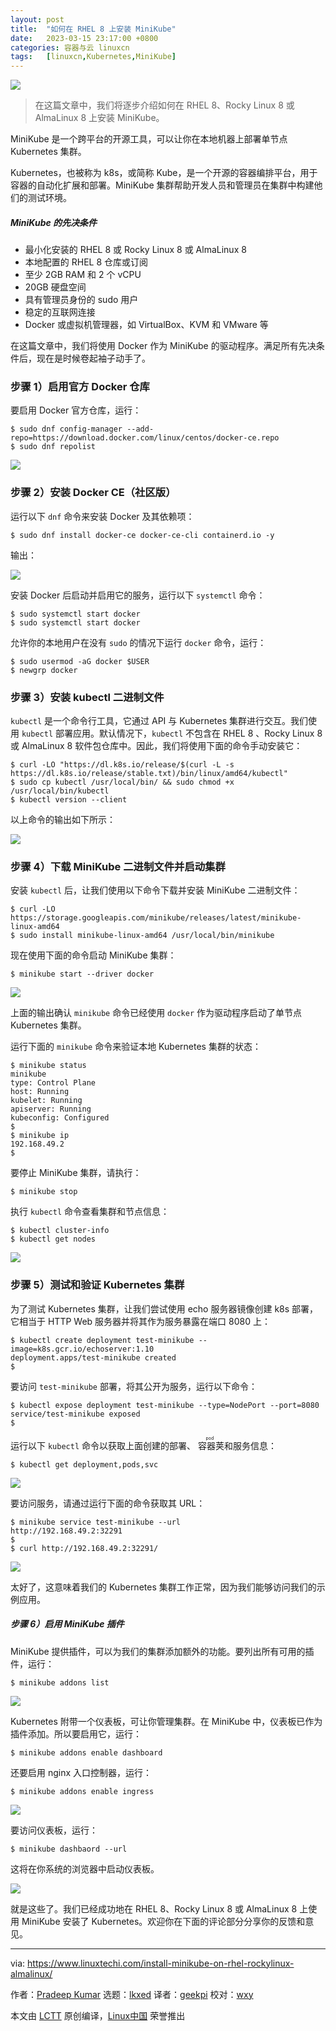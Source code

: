 ```yaml
---
layout: post
title:	"如何在 RHEL 8 上安装 MiniKube"
date:	2023-03-15 23:17:00 +0800 
categories:	容器与云 linuxcn 
tags:	[linuxcn,Kubernetes,MiniKube]
---
```



![](/Asserts/Images/album/202303/15/232024hn8312yg1qmy7mhv.jpg)



> 
> 在这篇文章中，我们将逐步介绍如何在 RHEL 8、Rocky Linux 8 或 AlmaLinux 8 上安装 MiniKube。
> 
> 
> 


MiniKube 是一个跨平台的开源工具，可以让你在本地机器上部署单节点 Kubernetes 集群。


Kubernetes，也被称为 k8s，或简称 Kube，是一个开源的容器编排平台，用于容器的自动化扩展和部署。MiniKube 集群帮助开发人员和管理员在集群中构建他们的测试环境。


##### MiniKube 的先决条件


* 最小化安装的 RHEL 8 或 Rocky Linux 8 或 AlmaLinux 8
* 本地配置的 RHEL 8 仓库或订阅
* 至少 2GB RAM 和 2 个 vCPU
* 20GB 硬盘空间
* 具有管理员身份的 sudo 用户
* 稳定的互联网连接
* Docker 或虚拟机管理器，如 VirtualBox、KVM 和 VMware 等


在这篇文章中，我们将使用 Docker 作为 MiniKube 的驱动程序。满足所有先决条件后，现在是时候卷起袖子动手了。


### 步骤 1）启用官方 Docker 仓库


要启用 Docker 官方仓库，运行：



```
$ sudo dnf config-manager --add-repo=https://download.docker.com/linux/centos/docker-ce.repo
$ sudo dnf repolist

```

![](/Asserts/Images/album/202303/15/232419vx2ll5i8x0tzsz0z.jpg)


### 步骤 2）安装 Docker CE（社区版）


运行以下 `dnf` 命令来安装 Docker 及其依赖项：



```
$ sudo dnf install docker-ce docker-ce-cli containerd.io -y

```

输出：


![](/Asserts/Images/album/202303/15/232430xmxvyml7ry3rahhr.jpg)


安装 Docker 后启动并启用它的服务，运行以下 `systemctl` 命令：



```
$ sudo systemctl start docker
$ sudo systemctl start docker

```

允许你的本地用户在没有 `sudo` 的情况下运行 `docker` 命令，运行：



```
$ sudo usermod -aG docker $USER
$ newgrp docker

```

### 步骤 3）安装 kubectl 二进制文件


`kubectl` 是一个命令行工具，它通过 API 与 Kubernetes 集群进行交互。我们使用 `kubectl` 部署应用。默认情况下，`kubectl` 不包含在 RHEL 8 、Rocky Linux 8 或 AlmaLinux 8 软件包仓库中。因此，我们将使用下面的命令手动安装它：



```
$ curl -LO "https://dl.k8s.io/release/$(curl -L -s https://dl.k8s.io/release/stable.txt)/bin/linux/amd64/kubectl"
$ sudo cp kubectl /usr/local/bin/ && sudo chmod +x /usr/local/bin/kubectl
$ kubectl version --client

```

以上命令的输出如下所示：


![](/Asserts/Images/album/202303/15/232447ea862rhda129289s.jpg)


### 步骤 4）下载 MiniKube 二进制文件并启动集群


安装 `kubectl` 后，让我们使用以下命令下载并安装 MiniKube 二进制文件：



```
$ curl -LO https://storage.googleapis.com/minikube/releases/latest/minikube-linux-amd64
$ sudo install minikube-linux-amd64 /usr/local/bin/minikube

```

现在使用下面的命令启动 MiniKube 集群：



```
$ minikube start --driver docker

```

![](/Asserts/Images/album/202303/15/232457sc1x1ec2h7uxx21s.jpg)


上面的输出确认 `minikube` 命令已经使用 `docker` 作为驱动程序启动了单节点 Kubernetes 集群。


运行下面的 `minikube` 命令来验证本地 Kubernetes 集群的状态：



```
$ minikube status
minikube
type: Control Plane
host: Running
kubelet: Running
apiserver: Running
kubeconfig: Configured
$
$ minikube ip
192.168.49.2
$

```

要停止 MiniKube 集群，请执行：



```
$ minikube stop

```

执行 `kubectl` 命令查看集群和节点信息：



```
$ kubectl cluster-info
$ kubectl get nodes

```

![](/Asserts/Images/album/202303/15/232510gqn80cn1tzn0cqd8.jpg)


### 步骤 5）测试和验证 Kubernetes 集群


为了测试 Kubernetes 集群，让我们尝试使用 echo 服务器镜像创建 k8s 部署，它相当于 HTTP Web 服务器并将其作为服务暴露在端口 8080 上：



```
$ kubectl create deployment test-minikube --image=k8s.gcr.io/echoserver:1.10
deployment.apps/test-minikube created
$

```

要访问 `test-minikube` 部署，将其公开为服务，运行以下命令：



```
$ kubectl expose deployment test-minikube --type=NodePort --port=8080
service/test-minikube exposed
$

```

运行以下 `kubectl` 命令以获取上面创建的部署、<ruby> 容器荚 <rt>  pod </rt></ruby> 和服务信息：



```
$ kubectl get deployment,pods,svc

```

![](/Asserts/Images/album/202303/15/232522uajvjj1d99i9iz40.jpg)


要访问服务，请通过运行下面的命令获取其 URL：



```
$ minikube service test-minikube --url
http://192.168.49.2:32291
$
$ curl http://192.168.49.2:32291/

```

![](/Asserts/Images/album/202303/15/232538eyydhncl9d2dlzow.jpg)


太好了，这意味着我们的 Kubernetes 集群工作正常，因为我们能够访问我们的示例应用。


##### 步骤 6）启用 MiniKube 插件


MiniKube 提供插件，可以为我们的集群添加额外的功能。要列出所有可用的插件，运行：



```
$ minikube addons list

```

![](/Asserts/Images/album/202303/15/232548p7vehvrn0nbrr1cq.jpg)


Kubernetes 附带一个仪表板，可让你管理集群。在 MiniKube 中，仪表板已作为插件添加。所以要启用它，运行：



```
$ minikube addons enable dashboard

```

还要启用 nginx 入口控制器，运行：



```
$ minikube addons enable ingress

```

![](/Asserts/Images/album/202303/15/232557nkekrbbi91pdqffb.jpg)


要访问仪表板，运行：



```
$ minikube dashbaord --url

```

这将在你系统的浏览器中启动仪表板。


![](/Asserts/Images/album/202303/15/232038x2a3y94vmmm4j82m.png)


就是这些了。我们已经成功地在 RHEL 8、Rocky Linux 8 或 AlmaLinux 8 上使用 MiniKube 安装了 Kubernetes。欢迎你在下面的评论部分分享你的反馈和意见。




---


via: <https://www.linuxtechi.com/install-minikube-on-rhel-rockylinux-almalinux/>


作者：[Pradeep Kumar](https://www.linuxtechi.com/author/pradeep/) 选题：[lkxed](https://github.com/lkxed/) 译者：[geekpi](https://github.com/geekpi) 校对：[wxy](https://github.com/wxy)


本文由 [LCTT](https://github.com/LCTT/TranslateProject) 原创编译，[Linux中国](https://linux.cn/) 荣誉推出
